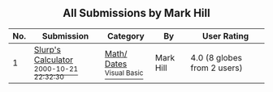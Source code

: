 ﻿<div align="center">

## All Submissions by Mark Hill

</div>

No.  | Submission | Category | By   | User Rating
---- | ---------- | -------- | ---- | -----------
1 | [Slurp's Calculator<br /><sup>2000-10-21 22:32:30</sup>](https://github.com/Planet-Source-Code/mark-hill-slurp-s-calculator__1-12210) | [Math/ Dates<br /><sup>Visual Basic</sup>](../ByCategory/math-dates__1-37.md) | Mark Hill | 4.0 (8 globes from 2 users)
